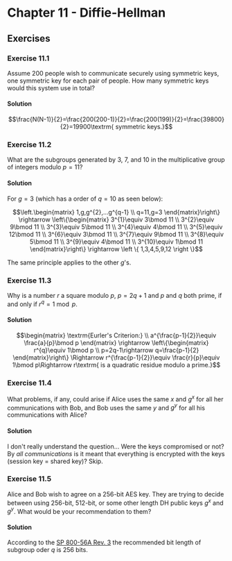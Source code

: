 # Chapter 11 - Diffie-Hellman

## Exercises

### Exercise 11.1

Assume $200$ people wish to communicate securely using symmetric keys, one symmetric key for each pair of people. How many symmetric keys would this system use in total?

#### Solution

```math
\frac{N(N-1)}{2}=\frac{200(200-1)}{2}=\frac{200(199)}{2}=\frac{39800}{2}=19900\textrm{ symmetric keys.}
```

### Exercise 11.2

What are the subgroups generated by $3$, $7$, and $10$ in the multiplicative group of integers modulo $p = 11$?

#### Solution

For $g=3$ (which has a order of $q=10$ as seen below):

```math
\left.\begin{matrix}
1,g,g^{2},...g^{q-1}
\\
q=11,g=3
\end{matrix}\right\}
\rightarrow
\left\{\begin{matrix}
3^{1}\equiv 3\bmod 11
\\
3^{2}\equiv 9\bmod 11
\\
3^{3}\equiv 5\bmod 11
\\
3^{4}\equiv 4\bmod 11
\\
3^{5}\equiv 12\bmod 11
\\
3^{6}\equiv 3\bmod 11
\\
3^{7}\equiv 9\bmod 11
\\
3^{8}\equiv 5\bmod 11
\\
3^{9}\equiv 4\bmod 11
\\
3^{10}\equiv 1\bmod 11
\end{matrix}\right\}
\rightarrow
\left \{ 1,3,4,5,9,12 \right \}
```

The same principle applies to the other $g$'s.

### Exercise 11.3

Why is a number $r$ a square modulo $p$, $p = 2q + 1$ and $p$ and $q$ both prime, if and only if $r^{q}=1\bmod p$.

#### Solution

```math
\begin{matrix}
\textrm{Eurler's Criterion:}
\\ 
a^{\frac{p-1}{2}}\equiv \frac{a}{p}\bmod p
\end{matrix}
\rightarrow 
\left\{\begin{matrix}
r^{q}\equiv 1\bmod p
\\ 
p=2q-1\rightarrow q=\frac{p-1}{2}
\end{matrix}\right\}
\Rightarrow
r^{\frac{p-1}{2}}\equiv \frac{r}{p}\equiv 1\bmod p\Rightarrow r\textrm{ is a quadratic residue modulo a prime.}
```

### Exercise 11.4

What problems, if any, could arise if Alice uses the same $x$ and $g^{x}$ for all her communications with Bob, and Bob uses the same $y$ and $g^{y}$ for all his communications with Alice?

#### Solution

I don't really understand the question... Were the keys compromised or not? By *all communications* is it meant that everything is encrypted with the keys (session key = shared key)? Skip.

### Exercise 11.5

Alice and Bob wish to agree on a 256-bit AES key. They are trying to decide between using 256-bit, 512-bit, or some other length DH public keys $g^{x}$ and $g^{y}$. What would be your recommendation to them?

#### Solution

According to the [SP 800-56A Rev. 3](https://csrc.nist.gov/publications/detail/sp/800-56a/rev-3/final) the recommended bit length of subgroup oder $q$ is 256 bits.
